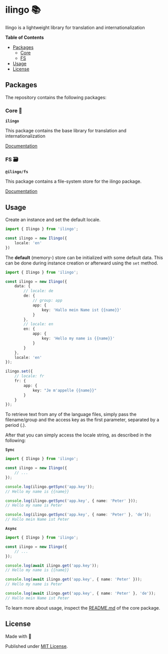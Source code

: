 # ilingo 📚

Ilingo is a lightweight library for translation and internationalization

**Table of Contents**

- [Packages](#packages)
  - [Core](#core-)
  - [FS](#fs-)
- [Usage](#usage)
- [License](#license)
  
## Packages

The repository contains the following packages:

### Core 💬

**`ilingo`**

This package contains the base library 
for translation and internationalization

[Documentation](./packages/ilingo/README.md)

### FS 🗃️

**`@ilingo/fs`**

This package contains a file-system store for the
ilingo package.

[Documentation](./packages/fs/README.md)

## Usage

Create an instance and set the default locale.

```typescript
import { Ilingo } from 'ilingo';

const ilingo = new Ilingo({
    locale: 'en'
})
```

The **default** (memory-) store can be initialized with some default data.
This can be done during instance creation or afterward using the `set` method.

```typescript
import { Ilingo } from 'ilingo';

const ilingo = new Ilingo({
    data: {
        // locale: de
        de: {
            // group: app
            app: {
                key: 'Hallo mein Name ist {{name}}'
            }
        },
        // locale: en
        en: {
            app: {
                key: 'Hello my name is {{name}}'
            }
        }
    },
    locale: 'en'
});

ilingo.set({
    // locale: fr
    fr: {
        app: {
            key: "Je m'appelle {{name}}"
        }
    }
});
```

To retrieve text from any of the language files, simply pass the filename/group and the access key
as the first parameter, separated by a period (.).

After that you can simply access the locale string, as described in the following:

**`Sync`**
```typescript
import { Ilingo } from 'ilingo';

const ilingo = new Ilingo({
    // ...
});

console.log(ilingo.getSync('app.key'));
// Hello my name is {{name}}

console.log(ilingo.getSync('app.key', { name: 'Peter' }));
// Hello my name is Peter

console.log(ilingo.getSync('app.key', { name: 'Peter' }, 'de'));
// Hallo mein Name ist Peter
```

**`Async`**
```typescript
import { Ilingo } from 'ilingo';

const ilingo = new Ilingo({
    // ...
});

console.log(await ilingo.get('app.key'));
// Hello my name is {{name}}

console.log(await ilingo.get('app.key', { name: 'Peter' }));
// Hello my name is Peter

console.log(await ilingo.get('app.key', { name: 'Peter' }, 'de'));
// Hallo mein Name ist Peter
```


To learn more about usage, inspect the [README.md](./packages/ilingo/README.md) of the core package.

## License

Made with 💚

Published under [MIT License](./LICENSE).
